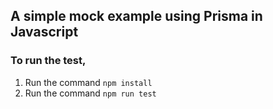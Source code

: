 ## A simple mock example using Prisma in Javascript

### To run the test, 
1. Run the command `npm install`
2. Run the command `npm run test`
